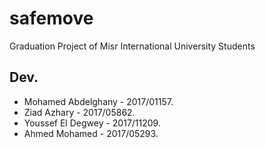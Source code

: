# safemove

Graduation Project of Misr International University Students

## Dev.

- Mohamed Abdelghany - 2017/01157.
- Ziad Azhary - 2017/05862.
- Youssef El Degwey - 2017/11209.
- Ahmed Mohamed - 2017/05293.
